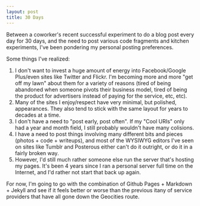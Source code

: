 ```yaml
---
layout: post
title: 30 Days
---
```

Between a coworker's recent successful experiment to do a blog post every day for 30 days, and the need to post various code fragments and kitchen experiments, I've been pondering my personal posting preferences.

Some things I've realized:

1.  I don't want to invest a huge amount of energy into Facebook/Google Plus/even sites like Twitter and Flickr.  I'm becoming more and more "get off my lawn" about them for a variety of reasons (tired of being abandoned when someone pivots their business model, tired of being the product for advertisers instead of paying for the service, etc, etc).
1.  Many of the sites I enjoy/respect have very minimal, but polished, appearances.  They also tend to stick with the same layout for years to decades at a time.
1.  I don't have a need to "post early, post often".  If my "Cool URIs" only had a year and month field, I still probably wouldn't have many colisions.
1.  I have a need to post things involving many different bits and pieces (photos + code + writeups), and most of the WYSIWYG editors I've seen on sites like Tumblr and Posterous either can't do it outright, or do it in a fairly broken way.
1.  However, I'd still much rather someone else run the server that's hosting my pages.  It's been 4 years since I ran a personal server full time on the Internet, and I'd rather not start that back up again.

For now, I'm going to go with the combination of Github Pages + Markdown + Jekyll and see if it feels better or worse than the previous itany of service providers that have all gone down the Geocities route.
